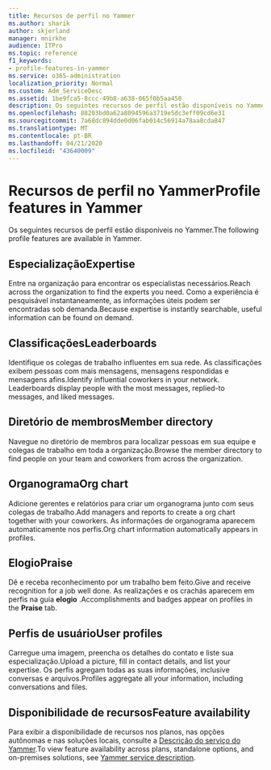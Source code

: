 ```yaml
---
title: Recursos de perfil no Yammer
ms.author: sharik
author: skjerland
manager: mnirkhe
audience: ITPro
ms.topic: reference
f1_keywords:
- profile-features-in-yammer
ms.service: o365-administration
localization_priority: Normal
ms.custom: Adm_ServiceDesc
ms.assetid: 1be9fca5-8ccc-49b8-a638-065f0b5aa450
description: Os seguintes recursos de perfil estão disponíveis no Yammer.
ms.openlocfilehash: 88203bd0a62a8094596a3719e5dc3eff09cd6e31
ms.sourcegitcommit: 7a68dc894dde0d06fab014c56914a78aa8cda847
ms.translationtype: MT
ms.contentlocale: pt-BR
ms.lasthandoff: 04/21/2020
ms.locfileid: "43640009"
---
```

# <a name="profile-features-in-yammer"></a><span data-ttu-id="e5668-103">Recursos de perfil no Yammer</span><span class="sxs-lookup"><span data-stu-id="e5668-103">Profile features in Yammer</span></span>

<span data-ttu-id="e5668-104">Os seguintes recursos de perfil estão disponíveis no Yammer.</span><span class="sxs-lookup"><span data-stu-id="e5668-104">The following profile features are available in Yammer.</span></span>
 
## <a name="expertise"></a><span data-ttu-id="e5668-105">Especialização</span><span class="sxs-lookup"><span data-stu-id="e5668-105">Expertise</span></span>

<span data-ttu-id="e5668-106">Entre na organização para encontrar os especialistas necessários.</span><span class="sxs-lookup"><span data-stu-id="e5668-106">Reach across the organization to find the experts you need.</span></span> <span data-ttu-id="e5668-107">Como a experiência é pesquisável instantaneamente, as informações úteis podem ser encontradas sob demanda.</span><span class="sxs-lookup"><span data-stu-id="e5668-107">Because expertise is instantly searchable, useful information can be found on demand.</span></span>

## <a name="leaderboards"></a><span data-ttu-id="e5668-108">Classificações</span><span class="sxs-lookup"><span data-stu-id="e5668-108">Leaderboards</span></span>

<span data-ttu-id="e5668-p102">Identifique os colegas de trabalho influentes em sua rede. As classificações exibem pessoas com mais mensagens, mensagens respondidas e mensagens afins.</span><span class="sxs-lookup"><span data-stu-id="e5668-p102">Identify influential coworkers in your network. Leaderboards display people with the most messages, replied-to messages, and liked messages.</span></span>

## <a name="member-directory"></a><span data-ttu-id="e5668-111">Diretório de membros</span><span class="sxs-lookup"><span data-stu-id="e5668-111">Member directory</span></span>

<span data-ttu-id="e5668-112">Navegue no diretório de membros para localizar pessoas em sua equipe e colegas de trabalho em toda a organização.</span><span class="sxs-lookup"><span data-stu-id="e5668-112">Browse the member directory to find people on your team and coworkers from across the organization.</span></span>
  
## <a name="org-chart"></a><span data-ttu-id="e5668-113">Organograma</span><span class="sxs-lookup"><span data-stu-id="e5668-113">Org chart</span></span>

<span data-ttu-id="e5668-114">Adicione gerentes e relatórios para criar um organograma junto com seus colegas de trabalho.</span><span class="sxs-lookup"><span data-stu-id="e5668-114">Add managers and reports to create a org chart together with your coworkers.</span></span> <span data-ttu-id="e5668-115">As informações de organograma aparecem automaticamente nos perfis.</span><span class="sxs-lookup"><span data-stu-id="e5668-115">Org chart information automatically appears in profiles.</span></span>
  
## <a name="praise"></a><span data-ttu-id="e5668-116">Elogio</span><span class="sxs-lookup"><span data-stu-id="e5668-116">Praise</span></span>

<span data-ttu-id="e5668-117">Dê e receba reconhecimento por um trabalho bem feito.</span><span class="sxs-lookup"><span data-stu-id="e5668-117">Give and receive recognition for a job well done.</span></span> <span data-ttu-id="e5668-118">As realizações e os crachás aparecem em perfis na guia **elogio** .</span><span class="sxs-lookup"><span data-stu-id="e5668-118">Accomplishments and badges appear on profiles in the **Praise** tab.</span></span>
 
## <a name="user-profiles"></a><span data-ttu-id="e5668-119">Perfis de usuário</span><span class="sxs-lookup"><span data-stu-id="e5668-119">User profiles</span></span>

<span data-ttu-id="e5668-120">Carregue uma imagem, preencha os detalhes do contato e liste sua especialização.</span><span class="sxs-lookup"><span data-stu-id="e5668-120">Upload a picture, fill in contact details, and list your expertise.</span></span> <span data-ttu-id="e5668-121">Os perfis agregam todas as suas informações, inclusive conversas e arquivos.</span><span class="sxs-lookup"><span data-stu-id="e5668-121">Profiles aggregate all your information, including conversations and files.</span></span>
  
## <a name="feature-availability"></a><span data-ttu-id="e5668-122">Disponibilidade de recursos</span><span class="sxs-lookup"><span data-stu-id="e5668-122">Feature availability</span></span>

<span data-ttu-id="e5668-123">Para exibir a disponibilidade de recursos nos planos, nas opções autônomas e nas soluções locais, consulte a [Descrição do serviço do Yammer](yammer-service-description.md).</span><span class="sxs-lookup"><span data-stu-id="e5668-123">To view feature availability across plans, standalone options, and on-premises solutions, see [Yammer service description](yammer-service-description.md).</span></span>
  

